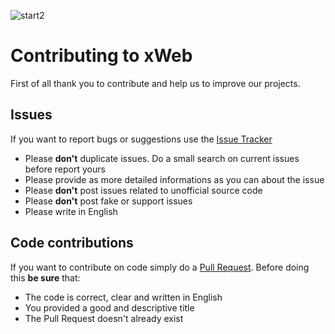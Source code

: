 ![start2](https://cloud.githubusercontent.com/assets/10303538/6315586/9463fa5c-ba06-11e4-8f30-ce7d8219c27d.png)

# Contributing to xWeb

First of all thank you to contribute and help us to improve our projects.

## Issues

If you want to report bugs or suggestions use the [Issue Tracker](https://github.com/EvolSoft/xWeb/issues)

- Please **don't** duplicate issues. Do a small search on current issues before report yours
- Please provide as more detailed informations as you can about the issue
- Please **don't** post issues related to unofficial source code
- Please **don't** post fake or support issues
- Please write in English

## Code contributions

If you want to contribute on code simply do a [Pull Request](https://github.com/EvolSoft/xWeb/pull/new). Before doing this **be sure** that:
- The code is correct, clear and written in English
- You provided a good and descriptive title
- The Pull Request doesn't already exist
